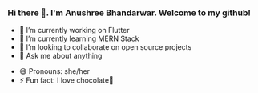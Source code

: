 ### Hi there 👋. I'm Anushree Bhandarwar. Welcome to my github!

- 🔭 I’m currently working on Flutter 
- 🌱 I’m currently learning MERN Stack
- 👯 I’m looking to collaborate on open source projects
- 💬 Ask me about anything
<!-- - 📫 How to reach me: [![linkedin](https://www.linkedin.com/in/anushrii-a011b/) -->
- 😄 Pronouns: she/her
- ⚡ Fun fact: I love chocolate🍫

<!--
**AB-creator/AB-creator** is a ✨ _special_ ✨ repository because its `README.md` (this file) appears on your GitHub profile.

Here are some ideas to get you started:

- 🔭 I’m currently working on Flutter 
- 🌱 I’m currently learning MERN Stack
- 👯 I’m looking to collaborate on open source projects
- 🤔 I’m looking for help with ...
- 💬 Ask me about anything
- 📫 How to reach me: ...
- 😄 Pronouns: she/her
- ⚡ Fun fact: I love chocolates
-->
